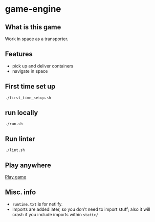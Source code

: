 # game-engine

## What is this game

Work in space as a transporter.

## Features

-   pick up and deliver containers
-   navigate in space

## First time set up

```
./first_time_setup.sh
```

## run locally

```
./run.sh
```

## Run linter

```
./lint.sh
```

## Play anywhere

[Play game](https://romskip.netlify.app/)

## Misc. info

- `runtime.txt` is for netlify.
- Imports are added later, so you don't need to import stuff; also it will crash if you include imports within `static/`
